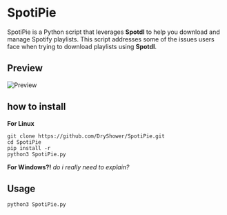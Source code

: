 # SpotiPie
SpotiPie is a Python script that leverages **__Spotdl__** to help you download and manage Spotify playlists. This script addresses some of the issues users face when trying to download playlists using __Spotdl__.
## Preview
![Preview](https://github.com/user-attachments/assets/d5c24851-fbd0-43d4-964f-98f702f3147a)

## how to install
**For Linux**
```
git clone https://github.com/DryShower/SpotiPie.git
cd SpotiPie
pip install -r 
python3 SpotiPie.py
```
**For Windows?!** 
_do i really need to explain?_

## Usage
```
python3 SpotiPie.py
```
